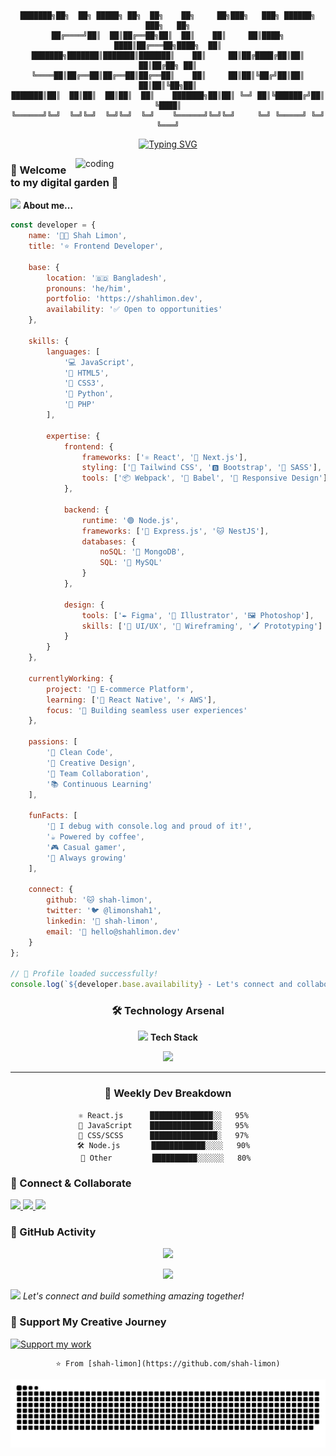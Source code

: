 <div align="center">
  
```ascii
███████╗██╗  ██╗ █████╗ ██╗  ██╗    ██╗     ██╗███╗   ███╗ ██████╗ ███╗   ██╗
██╔════╝██║  ██║██╔══██╗██║  ██║    ██║     ██║████╗ ████║██╔═══██╗████╗  ██║
███████╗███████║███████║███████║    ██║     ██║██╔████╔██║██║   ██║██╔██╗ ██║
╚════██║██╔══██║██╔══██║██╔══██║    ██║     ██║██║╚██╔╝██║██║   ██║██║╚██╗██║
███████║██║  ██║██║  ██║██║  ██║    ███████╗██║██║ ╚═╝ ██║╚██████╔╝██║ ╚████║
╚══════╝╚═╝  ╚═╝╚═╝  ╚═╝╚═╝  ╚═╝    ╚══════╝╚═╝╚═╝     ╚═╝ ╚═════╝ ╚═╝  ╚═══╝
```

[![Typing SVG](https://readme-typing-svg.herokuapp.com?font=Fira+Code&pause=1000&color=F7D768&width=435&lines=Frontend+Developer+from+Bangladesh;Building+awesome+web+experiences;Creating+pixel-perfect+interfaces)](https://git.io/typing-svg)

</div>

<img align="right" alt="coding" width="400" src="https://user-images.githubusercontent.com/55389276/140866485-8fb1c876-9a8f-4d6a-98dc-08c4981eaf70.gif">

### 🌟 Welcome to my digital garden 🌱

<img src="https://media.giphy.com/media/VgCDAzcKvsR6OM0uWg/giphy.gif" width="50"> **About me...**

```javascript
const developer = {
    name: '🧑‍💻 Shah Limon',
    title: '⭐ Frontend Developer',
    
    base: {
        location: '🇧🇩 Bangladesh',
        pronouns: 'he/him',
        portfolio: 'https://shahlimon.dev',
        availability: '✅ Open to opportunities'
    },
    
    skills: {
        languages: [
            '💻 JavaScript', 
            '📱 HTML5', 
            '🎨 CSS3',
            '🐍 Python',
            '🔮 PHP'
        ],
        
        expertise: {
            frontend: {
                frameworks: ['⚛️ React', '🔲 Next.js'],
                styling: ['🌊 Tailwind CSS', '🅱️ Bootstrap', '💅 SASS'],
                tools: ['📦 Webpack', '🔧 Babel', '📱 Responsive Design']
            },
            
            backend: {
                runtime: '🟢 Node.js',
                frameworks: ['🚂 Express.js', '🐱 NestJS'],
                databases: {
                    noSQL: '🍃 MongoDB',
                    SQL: '🐬 MySQL'
                }
            },
            
            design: {
                tools: ['✒️ Figma', '🎨 Illustrator', '🖼️ Photoshop'],
                skills: ['🎯 UI/UX', '🎨 Wireframing', '🖌️ Prototyping']
            }
        }
    },
    
    currentlyWorking: {
        project: '🚀 E-commerce Platform',
        learning: ['📱 React Native', '⚡ AWS'],
        focus: '🎯 Building seamless user experiences'
    },
    
    passions: [
        '🌟 Clean Code',
        '🎨 Creative Design',
        '🤝 Team Collaboration',
        '📚 Continuous Learning'
    ],
    
    funFacts: [
        '🐛 I debug with console.log and proud of it!',
        '☕ Powered by coffee',
        '🎮 Casual gamer',
        '🌱 Always growing'
    ],
    
    connect: {
        github: '🐱 shah-limon',
        twitter: '🐦 @limonshah1',
        linkedin: '💼 shah-limon',
        email: '📧 hello@shahlimon.dev'
    }
};

// 🌟 Profile loaded successfully!
console.log(`${developer.base.availability} - Let's connect and collaborate!`);
```

<div align="center">
  
### 🛠️ Technology Arsenal

<img src="https://media.giphy.com/media/iY8CRBdQXODJSCERIr/giphy.gif" width="30"> **Tech Stack**

<p align="center">
  <a href="https://skillicons.dev">
    <img src="https://skillicons.dev/icons?i=js,html,css,react,nextjs,nodejs,express,mongodb,tailwind,bootstrap,sass,firebase,git,figma,ps" />
  </a>
</p>

---

### 🌈 Weekly Dev Breakdown

```text
⚛️ React.js      ██████████████░░   95%  
📜 JavaScript    ██████████████░░   95%  
🎨 CSS/SCSS      ███████████████░   97%  
🛠️ Node.js       ████████████░░░░   90%  
🌟 Other         ██████████░░░░░░   80% 
```

</div>

### 🤝 Connect & Collaborate

<p align="left">
<a href="https://twitter.com/limonshah1" target="_blank">
  <img src="https://img.shields.io/badge/Twitter-1DA1F2?style=for-the-badge&logo=twitter&logoColor=white" />
</a>
<a href="https://linkedin.com/in/shah-limon-1b81041b6" target="_blank">
  <img src="https://img.shields.io/badge/LinkedIn-0077B5?style=for-the-badge&logo=linkedin&logoColor=white" />
</a>
<a href="https://dev.to/shahlimon" target="_blank">
  <img src="https://img.shields.io/badge/dev.to-0A0A0A?style=for-the-badge&logo=devdot.to&logoColor=white" />
</a>
</p>

### 🎯 GitHub Activity

<p align="center">
  <img src="https://github-readme-streak-stats.herokuapp.com/?user=shah-limon&theme=tokyonight" />
</p>

<p align="center">
  <img src="https://github-profile-trophy.vercel.app/?username=shah-limon&theme=tokyonight&no-frame=true&row=1&&margin-w=30&no-bg=true" />
</p>

<img src="https://media.giphy.com/media/LnQjpWaON8nhr21vNW/giphy.gif" width="60"> <em>Let's connect and build something amazing together!</em>

### 🎨 Support My Creative Journey

<a href="https://www.buymeacoffee.com/template.gallery">
  <img src="https://cdn.buymeacoffee.com/buttons/v2/default-yellow.png" height="50" width="210" alt="Support my work" />
</a>

<div align="center">

```text
⭐️ From [shah-limon](https://github.com/shah-limon)
```

![Snake animation](https://raw.githubusercontent.com/platane/snk/output/github-contribution-grid-snake-dark.svg)

</div>